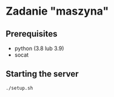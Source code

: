# Zadanie "maszyna"

## Prerequisites

- python (3.8 lub 3.9)
- socat

## Starting the server

```sh
./setup.sh
```
